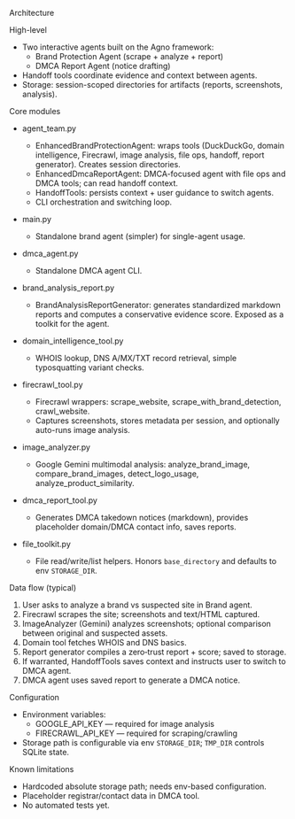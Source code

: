 Architecture

High-level

- Two interactive agents built on the Agno framework:
  - Brand Protection Agent (scrape + analyze + report)
  - DMCA Report Agent (notice drafting)
- Handoff tools coordinate evidence and context between agents.
- Storage: session-scoped directories for artifacts (reports, screenshots, analysis).

Core modules

- agent_team.py

  - EnhancedBrandProtectionAgent: wraps tools (DuckDuckGo, domain intelligence, Firecrawl, image analysis, file ops, handoff, report generator). Creates session directories.
  - EnhancedDmcaReportAgent: DMCA-focused agent with file ops and DMCA tools; can read handoff context.
  - HandoffTools: persists context + user guidance to switch agents.
  - CLI orchestration and switching loop.

- main.py

  - Standalone brand agent (simpler) for single-agent usage.

- dmca_agent.py

  - Standalone DMCA agent CLI.

- brand_analysis_report.py

  - BrandAnalysisReportGenerator: generates standardized markdown reports and computes a conservative evidence score. Exposed as a toolkit for the agent.

- domain_intelligence_tool.py

  - WHOIS lookup, DNS A/MX/TXT record retrieval, simple typosquatting variant checks.

- firecrawl_tool.py

  - Firecrawl wrappers: scrape_website, scrape_with_brand_detection, crawl_website.
  - Captures screenshots, stores metadata per session, and optionally auto-runs image analysis.

- image_analyzer.py

  - Google Gemini multimodal analysis: analyze_brand_image, compare_brand_images, detect_logo_usage, analyze_product_similarity.

- dmca_report_tool.py

  - Generates DMCA takedown notices (markdown), provides placeholder domain/DMCA contact info, saves reports.

- file_toolkit.py
  - File read/write/list helpers. Honors `base_directory` and defaults to env `STORAGE_DIR`.

Data flow (typical)

1. User asks to analyze a brand vs suspected site in Brand agent.
2. Firecrawl scrapes the site; screenshots and text/HTML captured.
3. ImageAnalyzer (Gemini) analyzes screenshots; optional comparison between original and suspected assets.
4. Domain tool fetches WHOIS and DNS basics.
5. Report generator compiles a zero‑trust report + score; saved to storage.
6. If warranted, HandoffTools saves context and instructs user to switch to DMCA agent.
7. DMCA agent uses saved report to generate a DMCA notice.

Configuration

- Environment variables:
  - GOOGLE_API_KEY — required for image analysis
  - FIRECRAWL_API_KEY — required for scraping/crawling
- Storage path is configurable via env `STORAGE_DIR`; `TMP_DIR` controls SQLite state.

Known limitations

- Hardcoded absolute storage path; needs env-based configuration.
- Placeholder registrar/contact data in DMCA tool.
- No automated tests yet.
